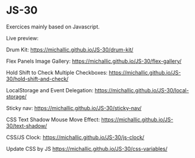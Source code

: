 # JS-30

Exercices mainly based on Javascript.

Live preview: 

Drum Kit: https://michallic.github.io/JS-30/drum-kit/

Flex Panels Image Gallery: https://michallic.github.io/JS-30/flex-gallery/

Hold Shift to Check Multiple Checkboxes: https://michallic.github.io/JS-30/hold-shift-and-check/

LocalStorage and Event Delegation: https://michallic.github.io/JS-30/local-storage/

Sticky nav: https://michallic.github.io/JS-30/sticky-nav/

CSS Text Shadow Mouse Move Effect: https://michallic.github.io/JS-30/text-shadow/

CSS/JS Clock: https://michallic.github.io/JS-30/js-clock/

Update CSS by JS https://michallic.github.io/JS-30/css-variables/
